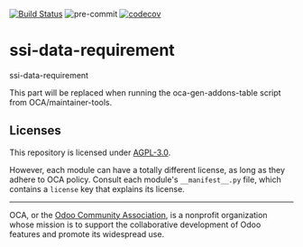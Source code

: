 [![Build Status](https://travis-ci.com/open-synergy/ssi-data-requirement.svg?branch=14.0)](https://travis-ci.com/open-synergy/ssi-data-requirement)
![pre-commit](https://github.com/open-synergy/ssi-data-requirement/actions/workflows/pre-commit.yml/badge.svg)
[![codecov](https://codecov.io/gh/open-synergy/ssi-data-requirement/branch/14.0/graph/badge.svg)](https://codecov.io/gh/open-synergy/ssi-data-requirement)

<!-- /!\ do not modify above this line -->

# ssi-data-requirement

ssi-data-requirement

<!-- /!\ do not modify below this line -->

<!-- prettier-ignore-start -->

[//]: # (addons)

This part will be replaced when running the oca-gen-addons-table script from OCA/maintainer-tools.

[//]: # (end addons)

<!-- prettier-ignore-end -->

## Licenses

This repository is licensed under [AGPL-3.0](LICENSE).

However, each module can have a totally different license, as long as they adhere to OCA
policy. Consult each module's `__manifest__.py` file, which contains a `license` key
that explains its license.

----

OCA, or the [Odoo Community Association](http://odoo-community.org/), is a nonprofit
organization whose mission is to support the collaborative development of Odoo features
and promote its widespread use.
